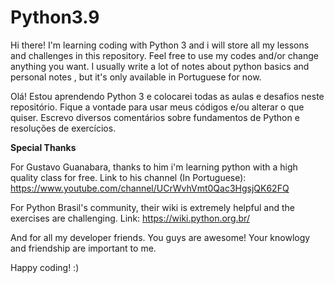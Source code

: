 # Python3.9
Hi there! I'm learning coding with Python 3 and i will store all my lessons and challenges in this repository. 
Feel free to use my codes and/or change anything you want.
I usually write a lot of notes about python basics and personal notes , but it's only available in Portuguese for now.

Olá! Estou aprendendo Python 3 e colocarei todas as aulas e desafios neste repositório.
Fique a vontade para usar meus códigos e/ou alterar o que quiser.
Escrevo diversos comentários sobre fundamentos de Python e resoluções de exercícios.

**Special Thanks**

For Gustavo Guanabara, thanks to him i'm learning python with a high quality class for free. 
Link to his channel (In Portuguese): https://www.youtube.com/channel/UCrWvhVmt0Qac3HgsjQK62FQ

For Python Brasil's community, their wiki is extremely helpful and the exercises are challenging.
Link: https://wiki.python.org.br/

And for all my developer friends. You guys are awesome! Your knowlogy and friendship are important to me.

Happy coding! :)
